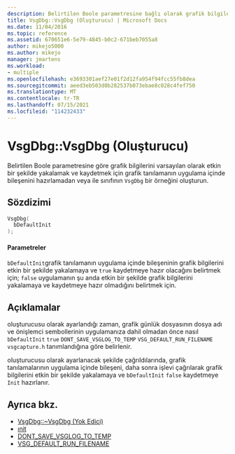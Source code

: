 ```yaml
---
description: Belirtilen Boole parametresine bağlı olarak grafik bilgilerini varsayılan olarak etkin bir şekilde yakalamak ve kaydetmek için grafik tanılamanın uygulama içinde bileşenini hazırlayan veya hazırlamadan VsgDbg sınıfının bir örneğini oluşturun.
title: VsgDbg::VsgDbg (Oluşturucu) | Microsoft Docs
ms.date: 11/04/2016
ms.topic: reference
ms.assetid: 670651e6-5e79-4845-b0c2-671beb7055a8
author: mikejo5000
ms.author: mikejo
manager: jmartens
ms.workload:
- multiple
ms.openlocfilehash: e3693301aef27e01f2d12fa954f94fcc55fb8dea
ms.sourcegitcommit: aeed3eb503d0b282537b073ebae8c028c4fef750
ms.translationtype: MT
ms.contentlocale: tr-TR
ms.lasthandoff: 07/15/2021
ms.locfileid: "114232433"
---
```

# <a name="vsgdbgvsgdbg-constructor"></a>VsgDbg::VsgDbg (Oluşturucu)
Belirtilen Boole parametresine göre grafik bilgilerini varsayılan olarak etkin bir şekilde yakalamak ve kaydetmek için grafik tanılamanın uygulama içinde bileşenini hazırlamadan veya ile sınıfının `VsgDbg` bir örneğini oluşturun.

## <a name="syntax"></a>Sözdizimi

```C++
VsgDbg(
  bDefaultInit
);
```

#### <a name="parameters"></a>Parametreler
 `bDefaultInit`grafik tanılamanın uygulama içinde bileşeninin grafik bilgilerini etkin bir şekilde yakalamaya ve `true` kaydetmeye hazır olacağını belirtmek için; `false` uygulamanın şu anda etkin bir şekilde grafik bilgilerini yakalamaya ve kaydetmeye hazır olmadığını belirtmek için.

## <a name="remarks"></a>Açıklamalar
 oluşturucusu olarak ayarlandığı zaman, grafik günlük dosyasının dosya adı ve önişlemci sembollerinin uygulamanıza dahil olmadan önce nasıl `bDefaultInit` `true` `DONT_SAVE_VSGLOG_TO_TEMP` `VSG_DEFAULT_RUN_FILENAME` `vsgcapture.h` tanımlandığına göre belirlenir.

 oluşturucusu olarak ayarlanacak şekilde çağrıldılarında, grafik tanılamalarının uygulama içinde bileşeni, daha sonra işlevi çağrılarak grafik bilgilerini etkin bir şekilde yakalamaya ve `bDefaultInit` `false` kaydetmeye `Init` hazırlanır.

## <a name="see-also"></a>Ayrıca bkz.
- [VsgDbg::~VsgDbg (Yok Edici)](vsgdbg-tilde-vsgdbg-destructor.md)
- [ınit](init.md)
- [DONT_SAVE_VSGLOG_TO_TEMP](dont-save-vsglog-to-temp.md)
- [VSG_DEFAULT_RUN_FILENAME](vsg-default-run-filename.md)

